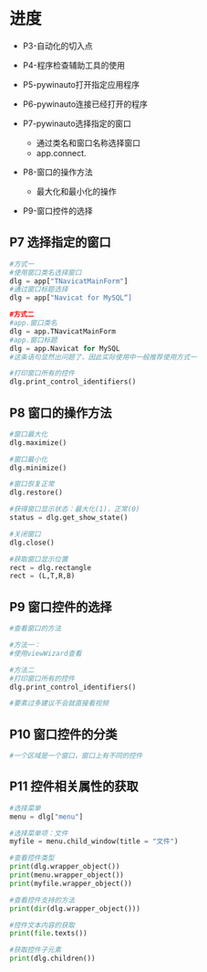 # 进度
* P3-自动化的切入点
* P4-程序检查辅助工具的使用
* P5-pywinauto打开指定应用程序
* P6-pywinauto连接已经打开的程序
* P7-pywinauto选择指定的窗口
	* 通过类名和窗口名称选择窗口
	* app.connect.
* P8-窗口的操作方法
	* 最大化和最小化的操作

* P9-窗口控件的选择

## P7 选择指定的窗口
```Python
#方式一
#使用窗口类名选择窗口
dlg = app["TNavicatMainForm"]
#通过窗口标题选择
dlg = app["Navicat for MySQL“]

#方式二
#app.窗口类名
dlg = app.TNavicatMainForm
#app.窗口标题
dlg = app.Navicat for MySQL
#这条语句显然出问题了，因此实际使用中一般推荐使用方式一

#打印窗口所有的控件
dlg.print_control_identifiers()
```	

## P8 窗口的操作方法
```Python
#窗口最大化
dlg.maximize()

#窗口最小化
dlg.minimize()

#窗口恢复正常
dlg.restore()

#获得窗口显示状态：最大化(1)，正常(0)
status = dlg.get_show_state()

#关闭窗口
dlg.close()

#获取窗口显示位置
rect = dlg.rectangle
rect = (L,T,R,B)
```

## P9 窗口控件的选择
```Python
#查看窗口的方法

#方法一：
#使用viewWizard查看

#方法二
#打印窗口所有的控件
dlg.print_control_identifiers()

#要素过多建议不会就直接看视频
```

## P10 窗口控件的分类
```Python
#一个区域是一个窗口，窗口上有不同的控件
```

## P11 控件相关属性的获取
```Python
#选择菜单
menu = dlg["menu"]

#选择菜单项：文件
myfile = menu.child_window(title = "文件")

#查看控件类型
print(dlg.wrapper_object())
print(menu.wrapper_object())
print(myfile.wrapper_object())

#查看控件支持的方法
print(dir(dlg.wrapper_object()))

#控件文本内容的获取
print(file.texts())

#获取控件子元素
print(dlg.children())
```
<!--stackedit_data:
eyJoaXN0b3J5IjpbMTI4ODAyNDA5OSwtMTUyODExODMxOCwxOD
M3ODA3MDYxLC0yMDM3MDE3ODIxLDEzODQ3ODI1MjMsLTE4NjQ1
NTA4ODEsOTk4NDk2NTMxLDk5ODQ5NjUzMSwtMTUzNDY3NzUwNy
wtNzY3MTg0NDAsLTI1NzQ2NjI2NywxNzgzNTg2ODkxLC0xMTg3
NzYxMDA4LC0xNTU4MzQ2MDk2LDU0MTcxNTI3NCwyMjI3ODQxMT
ksLTEzODI5MTAzNzFdfQ==
-->